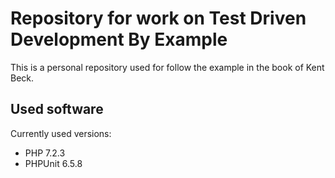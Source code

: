 # Repository for work on Test Driven Development By Example

This is a personal repository used for follow the example in the book of Kent Beck.

## Used software
Currently used versions:
* PHP 7.2.3
* PHPUnit 6.5.8

